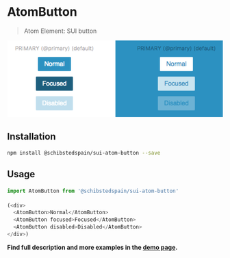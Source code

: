 # AtomButton

> Atom Element: SUI button

![](./assets/screenshot.png)

## Installation

```sh
npm install @schibstedspain/sui-atom-button --save
```

## Usage

```js
import AtomButton from '@schibstedspain/sui-atom-button'

(<div>
  <AtomButton>Normal</AtomButton>
  <AtomButton focused>Focused</AtomButton>
  <AtomButton disabled>Disabled</AtomButton>
</div>)

```

**Find full description and more examples in the [demo page](https://sui-components.now.sh/workbench/atom/button).**






<!--
TODO: Fix Design Problems
* Horizontal padding is not even
* Colors are not real
* Wrong font
* small big medium size paddings inconsistent
-->
